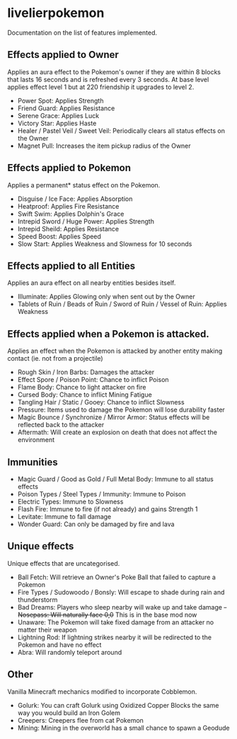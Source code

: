 # livelierpokemon
Documentation on the list of features implemented.

## Effects applied to Owner
Applies an aura effect to the Pokemon's owner if they are within 8 blocks that lasts 16 seconds and is refreshed every 3 seconds. At base level applies effect level 1 but at 220 friendship it upgrades to level 2.
- Power Spot: Applies Strength
- Friend Guard: Applies Resistance
- Serene Grace: Applies Luck
- Victory Star: Applies Haste
- Healer / Pastel Veil / Sweet Veil: Periodically clears all status effects on the Owner
- Magnet Pull: Increases the item pickup radius of the Owner


## Effects applied to Pokemon
Applies a permanent* status effect on the Pokemon.
- Disguise / Ice Face: Applies Absorption
- Heatproof: Applies Fire Resistance
- Swift Swim: Applies Dolphin's Grace
- Intrepid Sword / Huge Power: Applies Strength
- Intrepid Sheild: Applies Resistance
- Speed Boost: Applies Speed
- Slow Start: Applies Weakness and Slowness for 10 seconds


## Effects applied to all Entities
Applies an aura effect on all nearby entities besides itself.
- Illuminate: Applies Glowing only when sent out by the Owner
- Tablets of Ruin / Beads of Ruin / Sword of Ruin / Vessel of Ruin: Applies Weakness


## Effects applied when a Pokemon is attacked.
Applies an effect when the Pokemon is attacked by another entity making contact (ie. not from a projectile)
- Rough Skin / Iron Barbs: Damages the attacker
- Effect Spore / Poison Point: Chance to inflict Poison
- Flame Body: Chance to light attacker on fire
- Cursed Body: Chance to inflict Mining Fatigue
- Tangling Hair / Static / Gooey: Chance to inflict Slowness
- Pressure: Items used to damage the Pokemon will lose durability faster
- Magic Bounce / Synchronize / Mirror Armor: Status effects will be reflected back to the attacker
- Aftermath: Will create an explosion on death that does not affect the environment


## Immunities
- Magic Guard / Good as Gold / Full Metal Body: Immune to all status effects
- Poison Types / Steel Types / Immunity: Immune to Poison
- Electric Types: Immune to Slowness
- Flash Fire: Immune to fire (if not already) and gains Strength 1
- Levitate: Immune to fall damage
- Wonder Guard: Can only be damaged by fire and lava


## Unique effects
Unique effects that are uncategorised.
- Ball Fetch: Will retrieve an Owner's Poke Ball that failed to capture a Pokemon
- Fire Types / Sudowoodo / Bonsly: Will escape to shade during rain and thunderstorm
- Bad Dreams: Players who sleep nearby will wake up and take damage
~~- Nosepass: Will naturally face 0,0~~ This is in the base mod now
- Unaware: The Pokemon will take fixed damage from an attacker no matter their weapon
- Lightning Rod: If lightning strikes nearby it will be redirected to the Pokemon and have no effect
- Abra: Will randomly teleport around


## Other
Vanilla Minecraft mechanics modified to incorporate Cobblemon.
- Golurk: You can craft Golurk using Oxidized Copper Blocks the same way you would build an Iron Golem
- Creepers: Creepers flee from cat Pokemon
- Mining: Mining in the overworld has a small chance to spawn a Geodude
